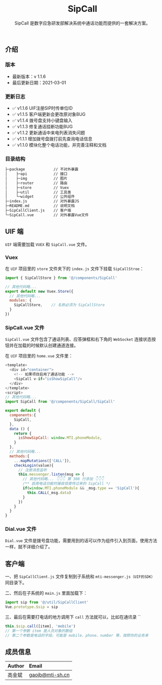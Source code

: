 <div align="center">
  <br>
  <h1>SipCall</h1>
  <p>
    SipCall 是数字应急研发部解决系统中通话功能而提供的一套解决方案。
  <p>
  <br>
</div>

## 介绍

### 版本

- 最新版本：v 1.1.6
- 最后更新日期：2021-03-01

### 更新日志

- ✅ v1.1.6 UIF注册SIP时传单位ID
- ✅ v1.1.5 客户端更新会更改原对象BUG
- ✅ v1.1.4 拨号盘支持小键盘输入
- ✅ v1.1.3 修复通话挂断功能BUG
- ✅ v1.1.2 更新通话中来电列表消失问题
- ✅ v1.1.1 增加拨号盘拨打前先查询电话信息
- ✅ v1.1.0 模块化整个电话功能，并完善注释和文档

### 目录结构
```cmd
├─package             // 不对外暴露
│    ├─api            // 接口
│    ├─img            // 图片
│    ├─router         // 路由
│    ├─store          // Vuex
│    ├─util           // 工具类
│    └─widget         // 公共组件
├─index.js            // 对外暴露JS     
├─README.md           // 说明文档
├─SipCallClient.js    // 客户端
└─SipCall.vue         // 对外暴露Vue文件
```
## UIF 端
`UIF` 端需要加载 `VUEX` 和 `SipCall.vue` 文件。
### Vuex

在 `UIF` 项目里的 `store` 文件夹下的 `index.js` 文件下挂载 `SipCallStroe`：
```js
import { SipCallStore } from '@/components/SipCall'

// 其他代码略...
export default new Vuex.Store({
  // 其他代码略...
  modules: {
    SipCallStore,    // 名称必须为 SipCallStore
  }
})
```

### SipCall.vue 文件

`SipCall.vue` 文件包含了通话列表、应答弹框和右下角的 `WebSocket` 连接状态按钮并在加载的时候默认创建通道连接。

在 `UIF` 项目里的 `home.vue` 文件里：
```js
<template>
  <div id="container">
    <!-- 如果项目启用了通话功能 -->
    <SipCall v-if="isShowSipCall"/>
  </div>
</template>
<script>
// 其他代码略...
import SipCall from '@/components/SipCall/SipCall'

export default {
  components:{
    SipCall,
  },
  data () {
    return {
      isShowSipCall: window.MTI.phoneModule,
    }
  },
  // 其他代码略...
  methods:{
    ...mapMutations(['CALL']),
    checkLogin(value){
      // 注册消息监听
      this.messenger.listen(msg => {
        // 其他代码略... 👇👇👇 第 308 行添加 👇👇👇
        /** 启用电话功能时接收信使传过来的 SipCall */
        if(window.MTI.phoneModule && _msg.type == 'SipCall'){
          this.CALL(_msg.data)
        }
      })
    }
  }
}
```

### Dial.vue 文件

`Dial.vue` 文件是拨号盘功能，需要用到的话可以作为组件引入到页面，使用方法一样，就不详细介绍了。

## 客户端

一、把 `SipCallClient.js` 文件复制到子系统和 `mti-messenger.js（UIF的SDK）` 同目录下。

二、然后在子系统的 `main.js` 里面加载下：
```js
import sip from '@/util/SipCallClient'
Vue.prototype.$sip = sip
```

三、最后在需要打电话的地方调用下 `call` 方法就可以，比如在通讯录 ``
```js
this.$sip.call([item], 'mobile')
// 第一个参数 item 是人员对象的数组
// 第二个参数是电话的字段，可能是 mobile、phone、number 等，按照你的业务来
```
## 成员信息

| Author   | Email                |
| -------- |:---------------------|
| 高金斌    | [gaojb@mti-sh.cn][1] |

[1]:mailto:gaojb@mti-sh.cn
